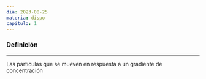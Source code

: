 ```yaml
---
dia: 2023-08-25
materia: dispo
capitulo: 1
---
```

### Definición
---
Las partículas que se mueven en respuesta a un gradiente de concentración
